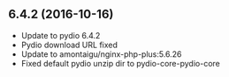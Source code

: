 
## 6.4.2 (2016-10-16)
- Update to pydio 6.4.2
- Pydio download URL fixed
- Update to amontaigu/nginx-php-plus:5.6.26
- Fixed default pydio unzip dir to pydio-core-pydio-core
